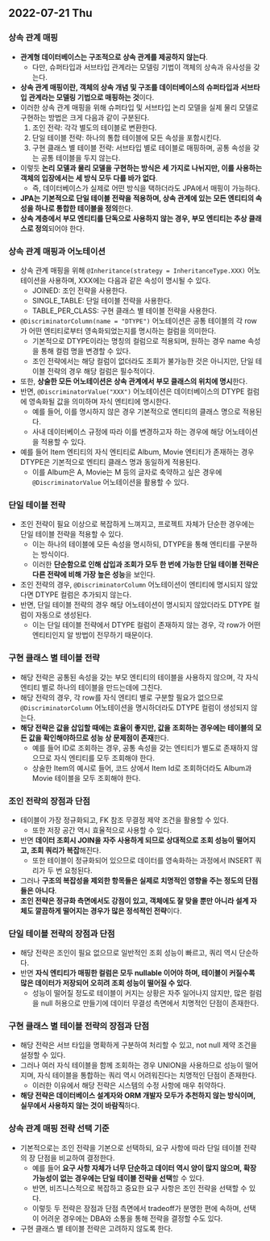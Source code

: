 ## 2022-07-21 Thu
### 상속 관계 매핑
* **관계형 데이터베이스는 구조적으로 상속 관계를 제공하지 않는다**.
    * 다만, 슈퍼타입과 서브타입 관계라는 모델링 기법이 객체의 상속과 유사성을 갖는다.
* **상속 관계 매핑이란, 객체의 상속 개념 및 구조를 데이터베이스의 슈퍼타입과 서브타입 관계라는 모델링 기법으로 매핑하는 것**이다.
* 이러한 상속 관계 매핑을 위해 슈퍼타입 및 서브타입 논리 모델을 실제 물리 모델로 구현하는 방법은 크게 다음과 같이 구분된다.
    1. 조인 전략: 각각 별도의 테이블로 변환한다.
    2. 단일 테이블 전략: 하나의 통합 테이블에 모든 속성을 포함시킨다.
    3. 구현 클래스 별 테이블 전략: 서브타입 별로 테이블로 매핑하며, 공통 속성을 갖는 공통 테이블을 두지 않는다.
* 이렇듯 **논리 모델과 물리 모델을 구현하는 방식은 세 가지로 나뉘지만, 이를 사용하는 객체의 입장에서는 세 방식 모두 다를 바가 없다**.
    * 즉, 데이터베이스가 실제로 어떤 방식을 택하더라도 JPA에서 매핑이 가능하다.
* **JPA는 기본적으로 단일 테이블 전략을 적용하며, 상속 관계에 있는 모든 엔티티의 속성을 하나로 통합한 테이블을 정의**한다.
* **상속 계층에서 부모 엔티티를 단독으로 사용하지 않는 경우, 부모 엔티티는 추상 클래스로 정의**되어야 한다.

### 상속 관계 매핑과 어노테이션
* 상속 관계 매핑을 위해 `@Inheritance(strategy = InheritanceType.XXX)` 어노테이션을 사용하며, XXX에는 다음과 같은 속성이 명시될 수 있다.
    * JOINED: 조인 전략을 사용한다.
    * SINGLE_TABLE: 단일 테이블 전략을 사용한다.
    * TABLE_PER_CLASS: 구현 클래스 별 테이블 전략을 사용한다.
* `@DiscriminatorColumn(name = "DTYPE")` 어노테이션은 공통 테이블의 각 row가 어떤 엔티티로부터 영속화되었는지를 명시하는 컬럼을 의미한다.
    * 기본적으로 DTYPE이라는 명칭의 컬럼으로 적용되며, 원하는 경우 name 속성을 통해 컬럼 명을 변경할 수 있다.
    * 조인 전략에서는 해당 컬럼이 없더라도 조회가 불가능한 것은 아니지만, 단일 테이블 전략의 경우 해당 컬럼은 필수적이다.
* 또한, **상술한 모든 어노테이션은 상속 관계에서 부모 클래스의 위치에 명시**한다.
* 반면, `@DiscriminatorValue("XXX")` 어노테이션은 데이터베이스의 DTYPE 컬럼에 영속화될 값을 의미하며 자식 엔티티에 명시한다.
    * 예를 들어, 이를 명시하지 않은 경우 기본적으로 엔티티의 클래스 명으로 적용된다.
    * 사내 데이터베이스 규정에 따라 이를 변경하고자 하는 경우에 해당 어노테이션을 적용할 수 있다.
* 예를 들어 Item 엔티티의 자식 엔티티로 Album, Movie 엔티티가 존재하는 경우 DTYPE은 기본적으로 엔티티 클래스 명과 동일하게 적용된다.
    * 이를 Album은 A, Movie는 M 등의 글자로 축약하고 싶은 경우에 `@DiscriminatorValue` 어노테이션을 활용할 수 있다.

### 단일 테이블 전략
* 조인 전략이 필요 이상으로 복잡하게 느껴지고, 프로젝트 자체가 단순한 경우에는 단일 테이블 전략을 적용할 수 있다.
    * 이는 하나의 테이블에 모든 속성을 명시하되, DTYPE을 통해 엔티티를 구분하는 방식이다.
    * 이러한 **단순함으로 인해 삽입과 조회가 모두 한 번에 가능한 단일 테이블 전략은 다른 전략에 비해 가장 높은 성능**을 보인다.
* 조인 전략의 경우, `@DiscriminatorColumn` 어노테이션이 엔티티에 명시되지 않았다면 DTYPE 컬럼은 추가되지 않는다.
* 반면, 단일 테이블 전략의 경우 해당 어노테이션이 명시되지 않았더라도 DTYPE 컬럼이 자동으로 생성된다.
    * 이는 단일 테이블 전략에서 DTYPE 컬럼이 존재하지 않는 경우, 각 row가 어떤 엔티티인지 알 방법이 전무하기 때문이다.

### 구현 클래스 별 테이블 전략
* 해당 전략은 공통된 속성을 갖는 부모 엔티티의 테이블을 사용하지 않으며, 각 자식 엔티티 별로 하나의 테이블을 만드는데에 그친다.
* 해당 전략의 경우, 각 row를 자식 엔티티 별로 구분할 필요가 없으므로 `@DiscriminatorColumn` 어노테이션을 명시하더라도 DTYPE 컬럼이 생성되지 않는다.
* **해당 전략은 값을 삽입할 때에는 효율이 좋지만, 값을 조회하는 경우에는 테이블의 모든 값을 확인해야하므로 성능 상 문제점이 존재**한다.
    * 예를 들어 ID로 조회하는 경우, 공통 속성을 갖는 엔티티가 별도로 존재하지 않으므로 자식 엔티티를 모두 조회해야 한다.
    * 상술한 Item의 예시로 들어, 코드 상에서 Item Id로 조회하더라도 Album과 Movie 테이블을 모두 조회해야 한다.

### 조인 전략의 장점과 단점
* 테이블이 가장 정규화되고, FK 참조 무결정 제약 조건을 활용할 수 있다.
    * 또한 저장 공간 역시 효율적으로 사용할 수 있다.
* 반면 **데이터 조회시 JOIN을 자주 사용하게 되므로 상대적으로 조회 성능이 떨어지고, 조회 쿼리가 복잡**해진다.
    * 또한 테이블이 정규화되어 있으므로 데이터를 영속화하는 과정에서 INSERT 쿼리가 두 번 요청된다.
* 그러나 **구조의 복잡성을 제외한 항목들은 실제로 치명적인 영향을 주는 정도의 단점들은 아니다**.
* **조인 전략은 정규화 측면에서도 강점이 있고, 객체에도 잘 맞을 뿐만 아니라 설계 자체도 깔끔하게 떨어지는 경우가 많은 정석적인 전략**이다.

### 단일 테이블 전략의 장점과 단점
* 해당 전략은 조인이 필요 없으므로 일반적인 조회 성능이 빠르고, 쿼리 역시 단순하다.
* 반면 **자식 엔티티가 매핑한 컬럼은 모두 nullable 이어야 하며, 테이블이 커질수록 많은 데이터가 저장되어 오히려 조회 성능이 떨어질 수 있다**.
    * 성능이 떨어질 정도로 테이블이 커지는 상황은 자주 일어나지 않지만, 많은 컬럼을 null 허용으로 만들기에 데이터 무결성 측면에서 치명적인 단점이 존재한다.

### 구현 클래스 별 테이블 전략의 장점과 단점
* 해당 전략은 서브 타입을 명확하게 구분하여 처리할 수 있고, not null 제약 조건을 설정할 수 있다.
* 그러나 여러 자식 테이블을 함께 조회하는 경우 UNION을 사용하므로 성능이 떨어지며, 자식 테이블을 통합하는 쿼리 역시 어려워진다는 치명적인 단점이 존재한다.
    * 이러한 이유에서 해당 전략은 시스템의 수정 사항에 매우 취약하다.
* **해당 전략은 데이터베이스 설계자와 ORM 개발자 모두가 추천하지 않는 방식이며, 실무에서 사용하지 않는 것이 바람직**하다.

### 상속 관계 매핑 전략 선택 기준
* 기본적으로는 조인 전략을 기본으로 선택하되, 요구 사항에 따라 단일 테이블 전략의 장 단점을 비교하여 결정한다.
    * 예를 들어 **요구 사항 자체가 너무 단순하고 데이터 역시 양이 많지 않으며, 확장 가능성이 없는 경우에는 단일 테이블 전략을 선택**할 수 있다.
    * 반면, 비즈니스적으로 복잡하고 중요한 요구 사항은 조인 전략을 선택할 수 있다.
    * 이렇듯 두 전략은 장점과 단점 측면에서 tradeoff가 분명한 편에 속하며, 선택이 어려운 경우에는 DBA와 소통을 통해 전략을 결정할 수도 있다.
* 구현 클래스 별 테이블 전략은 고려하지 않도록 한다.